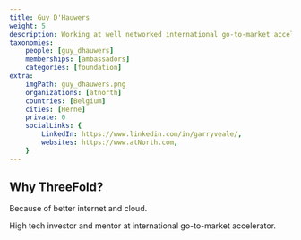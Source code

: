 ```yaml
---
title: Guy D'Hauwers
weight: 5
description: Working at well networked international go-to-market accelerator in the high tech cloud market.
taxonomies:
    people: [guy_dhauwers]
    memberships: [ambassadors]
    categories: [foundation]
extra:
    imgPath: guy_dhauwers.png
    organizations: [atnorth]
    countries: [Belgium]
    cities: [Herne]
    private: 0
    socialLinks: {
        LinkedIn: https://www.linkedin.com/in/garryveale/,
        websites: https://www.atNorth.com,
    }
---
```


## Why ThreeFold?

Because of better internet and cloud.

High tech investor and mentor at international go-to-market accelerator.
